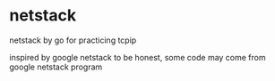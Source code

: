 # netstack
netstack by go for practicing tcpip


inspired by google netstack
to be honest, some code may come from google netstack program
